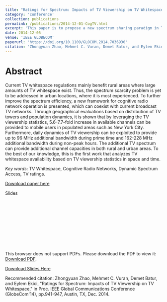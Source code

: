 ```yaml
---
title: "Ratings for Spectrum: Impacts of TV Viewership on TV Whitespace"
category: 'conference'
collection: publications
permalink: /publications/2014-12-01-CogTV.html
excerpt: 'This paper is to propose a new spectrum sharing paradigm in Television (TV) spectrum based on the studies on population dynamics and TV usages. It aims to address the urban spectrum crisis left by current TV white space regulations, which mainly benefit rural areas. '
date: 2014-12-05
venue: 'IEEE GLOBECOM'
paperurl: 'https://doi.org/10.1109/GLOCOM.2014.7036930'
citation: 'Zhongyuan Zhao, Mehmet C. Vuran, Demet Batur, and Eylem Ekici, &quot;Ratings for Spectrum: Impacts of TV Viewership on TV Whitespace,&quot; in Proc. <i>IEEE Global Communications Conference (GlobeCom)</i>, pp.941-947, Austin, TX, Dec. 2014'
---
```


Abstract
===
Current TV whitespace regulations mainly benefit rural areas where large amounts of TV whitespace exist. Thus, the spectrum scarcity problem is yet to be addressed in urban locations, where it is most experienced. To further improve the spectrum efficiency, a new framework for cognitive radio network operation is presented, which can coexist with current broadcast TV networks. Through geographical evaluations based on distribution of TV towers and population dynamics, it is shown that by leveraging the TV viewership statistics, 5.6-7.7-fold increase in available channels can be provided to mobile users in populated areas such as New York City. Furthermore, daily dynamics of TV viewership can be exploited to provide up to 96 MHz additional bandwidth during prime time and 162-228 MHz additional bandwidth during non-peak hours. The additional TV spectrum can provide additional channel capacities in both rural and urban areas. To the best of our knowledge, this is the first work that analyzes TV whitespace availability based on TV viewership statistics in space and time.

_Key words_: TV Whitespace, Cognitive Radio Networks, Dynamic Spectrum Access, TV ratings.

[Download paper here](https://doi.org/10.1109/GLOCOM.2014.7036930)

Slides

<object data="https://cse.unl.edu/~zhzhao/files/GlobeCom2014_CogTV_1210.pdf" type="application/pdf" width="700px" height="500px">
    <embed src="https://cse.unl.edu/~zhzhao/files/GlobeCom2014_CogTV_1210.pdf">
        <p>This browser does not support PDFs. Please download the PDF to view it: <a href="https://cse.unl.edu/~zhzhao/files/GlobeCom2014_CogTV_1210.pdf">Download PDF</a>.</p>
    </embed>
</object>

[Download Slides Here](https://cse.unl.edu/~zhzhao/files/GlobeCom2014_CogTV_1210.pdf)


Recommended citation: Zhongyuan Zhao, Mehmet C. Vuran, Demet Batur, and Eylem Ekici, "Ratings for Spectrum: Impacts of TV Viewership on TV Whitespace," in Proc. IEEE Global Communications Conference (GlobeCom'14), pp.941-947, Austin, TX, Dec. 2014.